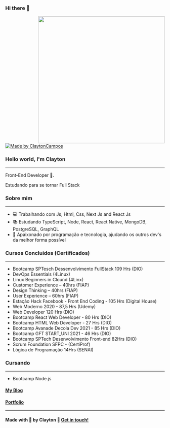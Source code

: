 ### Hi there 👋


<img align="right" width="400" height="400" src="https://miro.medium.com/max/680/1*VON9gHTrzeHZbHfXsqfzEA.gif">

  <a href="https://www.linkedin.com/in/clayton-almeida-campos-198732176/">
    <img alt="Made by ClaytonCampos" src="https://img.shields.io/badge/made%20by-ClaytonCampos-%2304D361">
  </a>

### Hello world, I'm Clayton 
---
Front-End Developer  :robot:.

Estudando para se tornar Full Stack

### Sobre mim
---
- 💻 Trabalhando com Js, Html, Css, Next Js and React Js
- 📚 Estudando  TypeScript, Node, React, React Native, MongoDB, PostgreSQL, GraphQL
- 💜 Apaixonado por programação e tecnologia, ajudando os outros dev's da melhor forma possível

### Cursos Concluidos (Certificados)
---
- Bootcamp SPTesch Dessenvolvimento FullStack 109 Hrs (DIO)
- DevOps Essentials (4Linux)
- Linux Beginners in Clound (4Linx)
- Customer Experience – 40hrs (FIAP)
- Design Thinking – 40hrs (FIAP)
- User Experience – 60hrs (FIAP)
- Estação Hack Facebook - Front End Coding - 105 Hrs (Digital House)
- Web Moderno 2020 - 87,5 Hrs (Udemy)
- Web Developer 120 Hrs (DIO)
- Bootcamp React Web Developer - 80 Hrs (DIO)
- Bootcamp HTML Web Developer - 27 Hrs (DIO)
- Bootcamp Avanade Decola Dev 2021 - 85 Hrs (DIO)
- Bootcamp GFT START_UNI 2021 - 46 Hrs (DIO)
- Bootcamp SPTech Desenvolvimento Front-end 82Hrs (DIO)
- Scrum Foundation SFPC - (CertiProf) 
- Lógica de Programação 14Hrs (SENAI)

### Cursando 
---
- Bootcamp Node.js 

#### [My Blog](https://simple-blog-nextjs.claytoncampos.vercel.app/)
#### [Portfolio](https://claytoncampos.netlify.app/)
---

#### Made with 💜 by Clayton :wave: [Get in touch!](https://www.linkedin.com/in/clayton-almeida-campos-198732176/)



<!--
**claytoncampos/claytoncampos** is a ✨ _special_ ✨ repository because its `README.md` (this file) appears on your GitHub profile.

Here are some ideas to get you started:

- 🔭 I’m currently working on ...
- 🌱 I’m currently learning ...
- 👯 I’m looking to collaborate on ...
- 🤔 I’m looking for help with ...
- 💬 Ask me about ...
- 📫 How to reach me: ...
- 😄 Pronouns: ...
- ⚡ Fun fact: ...
-->
